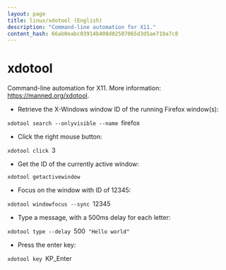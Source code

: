 ```yaml
---
layout: page
title: linux/xdotool (English)
description: "Command-line automation for X11."
content_hash: 66ab0eabc03914b408d02507065d3d5ae719a7c8
---
```

# xdotool

Command-line automation for X11.
More information: <https://manned.org/xdotool>.

- Retrieve the X-Windows window ID of the running Firefox window(s):

`xdotool search --onlyvisible --name `<span class="tldr-var badge badge-pill bg-dark-lm bg-white-dm text-white-lm text-dark-dm font-weight-bold">firefox</span>

- Click the right mouse button:

`xdotool click `<span class="tldr-var badge badge-pill bg-dark-lm bg-white-dm text-white-lm text-dark-dm font-weight-bold">3</span>

- Get the ID of the currently active window:

`xdotool getactivewindow`

- Focus on the window with ID of 12345:

`xdotool windowfocus --sync `<span class="tldr-var badge badge-pill bg-dark-lm bg-white-dm text-white-lm text-dark-dm font-weight-bold">12345</span>

- Type a message, with a 500ms delay for each letter:

`xdotool type --delay `<span class="tldr-var badge badge-pill bg-dark-lm bg-white-dm text-white-lm text-dark-dm font-weight-bold">500</span>` "Hello world"`

- Press the enter key:

`xdotool key `<span class="tldr-var badge badge-pill bg-dark-lm bg-white-dm text-white-lm text-dark-dm font-weight-bold">KP_Enter</span>
